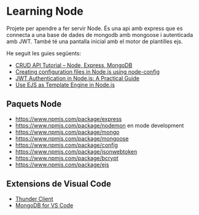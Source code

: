 # Learning Node

Projete per apendre a fer servir Node. És una api amb express que es connecta a una base de dades de mongodb amb mongoose i autenticada amb JWT. També té una pantalla inicial amb el motor de plantilles ejs.

He seguit les guies següents:

* [CRUD API Tutorial – Node, Express, MongoDB](https://www.youtube.com/watch?v=_7UQPve99r4)
* [Creating configuration files in Node.js using node-config ](https://blog.logrocket.com/creating-configuration-files-node-js-using-node-config/)
* [JWT Authentication in Node.js: A Practical Guide](https://dvmhn07.medium.com/jwt-authentication-in-node-js-a-practical-guide-c8ab1b432a49)
* [Use EJS as Template Engine in Node.js](https://www.geeksforgeeks.org/use-ejs-as-template-engine-in-node-js/)

## Paquets Node

* https://www.npmjs.com/package/express
* https://www.npmjs.com/package/nodemon en mode development
* https://www.npmjs.com/package/mongo
* https://www.npmjs.com/package/mongoose
* https://www.npmjs.com/package/config
* https://www.npmjs.com/package/jsonwebtoken
* https://www.npmjs.com/package/bcrypt
* https://www.npmjs.com/package/ejs

## Extensions de Visual Code

* [Thunder Client](https://marketplace.visualstudio.com/items?itemName=rangav.vscode-thunder-client)
* [MongoDB for VS Code](https://marketplace.visualstudio.com/items?itemName=mongodb.mongodb-vscode)
